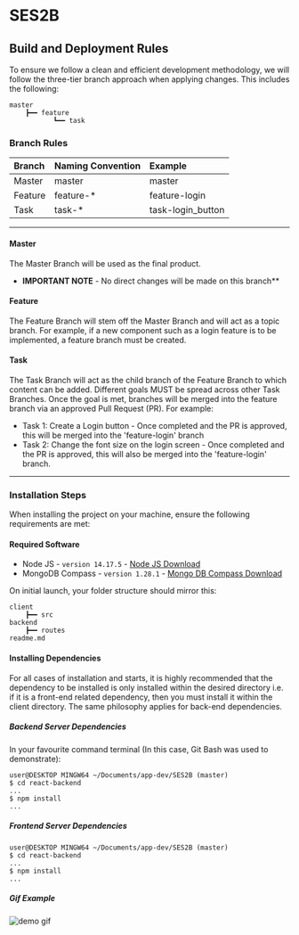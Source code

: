 # SES2B

## Build and Deployment Rules
To ensure we follow a clean and efficient development methodology, we will follow the three-tier branch approach when applying changes. This includes the following:

```
master
    ┣━━ feature
           ┗━━ task
```

### Branch Rules

| Branch  | Naming Convention| Example           |
|:--------|:-----------------|:------------------|
| Master  | master           | master            |
| Feature | feature-*        | feature-login     |    
| Task    | task-*           | task-login_button |

***

#### Master

The Master Branch will be used as the final product.
* <b>IMPORTANT NOTE</b> - No direct changes will be made on this branch**

#### Feature

The Feature Branch will stem off the Master Branch and will act as a topic branch. For example, if a new component such as a login feature is to be implemented, a feature branch must be created.

#### Task

The Task Branch will act as the child branch of the Feature Branch to which content can be added. Different goals MUST be spread across other Task Branches. Once the goal is met, branches will be merged into the feature branch via an approved Pull Request (PR). For example:
* Task 1: Create a Login button - Once completed and the PR is approved, this will be merged into the 'feature-login' branch
* Task 2: Change the font size on the login screen - Once completed and the PR is approved, this will also be merged into the 'feature-login' branch. 

***

### Installation Steps

When installing the project on your machine, ensure the following requirements are met:

#### Required Software
* Node JS - ```version 14.17.5``` - [Node JS Download](https://nodejs.org/en/download/)
* MongoDB Compass - ```version 1.28.1``` - [Mongo DB Compass Download](https://www.mongodb.com/try/download/compass)

On initial launch, your folder structure should mirror this:

```
client
    ┣━━ src
backend
    ┣━━ routes
readme.md
```

#### Installing Dependencies

For all cases of installation and starts, it is highly recommended that the dependency to be installed is only installed within the desired directory i.e. if it is a front-end related dependency, then you must install it within the client directory. The same philosophy applies for back-end dependencies. 

##### Backend Server Dependencies

In your favourite command terminal (In this case, Git Bash was used to demonstrate):

```
user@DESKTOP MINGW64 ~/Documents/app-dev/SES2B (master)
$ cd react-backend
...
$ npm install
...
```

##### Frontend Server Dependencies
```
user@DESKTOP MINGW64 ~/Documents/app-dev/SES2B (master)
$ cd react-backend
...
$ npm install
...
```

##### Gif Example
![demo gif](/client/demo.gif)